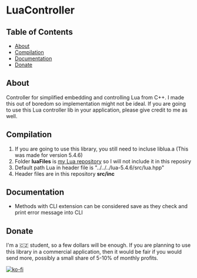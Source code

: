 # LuaController

## Table of Contents

- [About](#about)
- [Compilation](#compilation)
- [Documentation](#documentation)
- [Donate](#donate)

## About

Controller for simplified embedding and controlling Lua from C++. I made this out of boredom so implementation might not be ideal. If you are going to use this Lua controller lib in your application, please give credit to me as well.

## Compilation

1. If you are going to use this library, you still need to incluse liblua.a (This was made for version 5.4.6)
2. Folder **luaFiles** is [my Lua repository](https://github.com/Riyufuchi/Trying-out-Lua) so I will not include it in this reposiry
3. Default path Lua in header file is "../../../lua-5.4.6/src/lua.hpp"
4. Header files are in this repository **src/inc**

## Documentation

- Methods with CLI extension can be considered save as they check and print error message into CLI

## Donate

I'm a 🇨🇿 student, so a few dollars will be enough. If you are planning to use this library in a commercial application, then it would be fair if you would send more, possibly a small share of 5-10% of monthly profits.

[![ko-fi](https://ko-fi.com/img/githubbutton_sm.svg)](https://ko-fi.com/P5P11WTFL)
